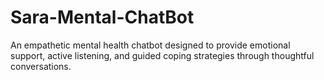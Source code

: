 # Sara-Mental-ChatBot
An empathetic mental health chatbot designed to provide emotional support, active listening, and guided coping strategies through thoughtful conversations.
